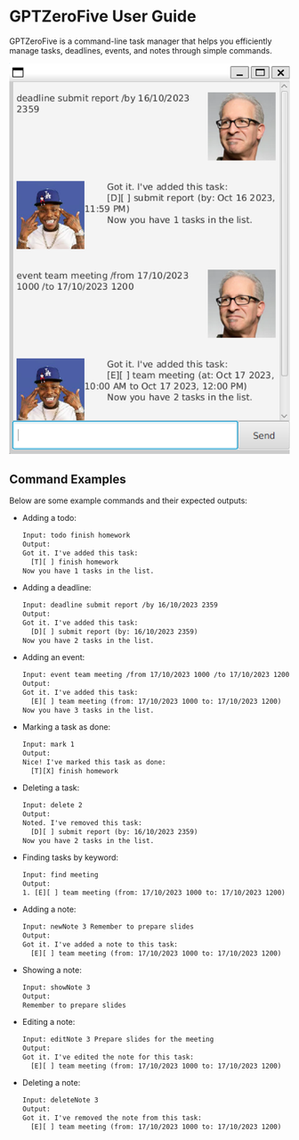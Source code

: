 # GPTZeroFive User Guide

GPTZeroFive is a command-line task manager that helps you efficiently manage tasks, deadlines, events, and notes through simple commands.

![alt text](image.png)

## Command Examples

Below are some example commands and their expected outputs:

- Adding a todo:
  ```
  Input: todo finish homework
  Output:
  Got it. I've added this task:
    [T][ ] finish homework
  Now you have 1 tasks in the list.
  ```

- Adding a deadline:
  ```
  Input: deadline submit report /by 16/10/2023 2359
  Output:
  Got it. I've added this task:
    [D][ ] submit report (by: 16/10/2023 2359)
  Now you have 2 tasks in the list.
  ```

- Adding an event:
  ```
  Input: event team meeting /from 17/10/2023 1000 /to 17/10/2023 1200
  Output:
  Got it. I've added this task:
    [E][ ] team meeting (from: 17/10/2023 1000 to: 17/10/2023 1200)
  Now you have 3 tasks in the list.
  ```

- Marking a task as done:
  ```
  Input: mark 1
  Output:
  Nice! I've marked this task as done:
    [T][X] finish homework
  ```

- Deleting a task:
  ```
  Input: delete 2
  Output:
  Noted. I've removed this task:
    [D][ ] submit report (by: 16/10/2023 2359)
  Now you have 2 tasks in the list.
  ```

- Finding tasks by keyword:
  ```
  Input: find meeting
  Output:
  1. [E][ ] team meeting (from: 17/10/2023 1000 to: 17/10/2023 1200)
  ```

- Adding a note:
  ```
  Input: newNote 3 Remember to prepare slides
  Output:
  Got it. I've added a note to this task:
    [E][ ] team meeting (from: 17/10/2023 1000 to: 17/10/2023 1200)
  ```

- Showing a note:
  ```
  Input: showNote 3
  Output:
  Remember to prepare slides
  ```

- Editing a note:
  ```
  Input: editNote 3 Prepare slides for the meeting
  Output:
  Got it. I've edited the note for this task:
    [E][ ] team meeting (from: 17/10/2023 1000 to: 17/10/2023 1200)
  ```

- Deleting a note:
  ```
  Input: deleteNote 3
  Output:
  Got it. I've removed the note from this task:
    [E][ ] team meeting (from: 17/10/2023 1000 to: 17/10/2023 1200)
  ```
